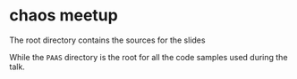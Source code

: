 # chaos meetup

The root directory contains the sources for the slides

While the `PAAS` directory is the root for all the code samples used during the talk.
